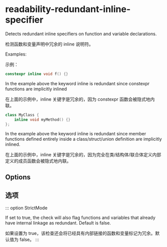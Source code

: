 # readability-redundant-inline-specifier

Detects redundant inline specifiers on function and variable declarations.

检测函数和变量声明中冗余的 inline 说明符。

Examples:

示例：

```c++
constexpr inline void f() {}
```

In the example above the keyword inline is redundant since constexpr functions are implicitly inlined

在上面的示例中，inline 关键字是冗余的，因为 constexpr 函数会被隐式地内联。

```c++
class MyClass {
    inline void myMethod() {}
};
```

In the example above the keyword inline is redundant since member functions defined entirely inside a class/struct/union definition are implicitly inlined.

在上面的示例中，inline 关键字是冗余的，因为完全在类/结构体/联合体定义内部定义的成员函数会被隐式地内联。

## Options

## 选项

::: option
StrictMode

If set to true, the check will also flag functions and variables that already have internal linkage as redundant. Default is false.

如果设置为 true，该检查还会将已经具有内部链接的函数和变量标记为冗余。默认值为 false。
:::
